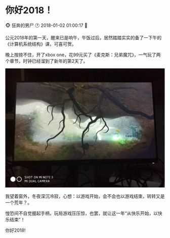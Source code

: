 #  你好2018！
:monkey_face: 狂奔的男尸  :clock1: 2018-01-02 01:00:17  :open_file_folder:   

公元2018年的第一天，醒来已是响午，午饭过后，居然踏踏实实的备了一下午的《计算机系统结构》课，可喜可贺。

晚上按捺不住，开了xbox one，花99元买了《麦克斯：兄弟魔咒》，一气玩了两个章节，时钟已经溜到了新年的第2天了。

![hi 2018](maxgame.jpg)

我望着窗外，冬夜深沉冷寂，心想：以游戏开始，会不会也以游戏结束，转转又是一个荒年？。

惶恐间不自觉握起手柄，玩局游戏压压惊，也罢，就让这一年“从快乐开始，以快乐结束”！

你好2018!


